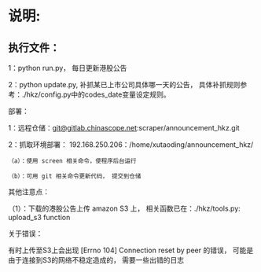 说明:
======

执行文件：
--------
1：python run.py， 每日更新港股公告

2：python update.py, 补抓某已上市公司具体哪一天的公告， 具体补抓规则参考：./hkz/config.py中的codes_date变量设定规则。


部署：

1：远程仓储：git@gitlab.chinascope.net:scraper/announcement_hkz.git

2：抓取环境部署： 192.168.250.206：/home/xutaoding/announcement_hkz/

    （a）：使用 screen 相关命令，使程序后台运行
    
    （b）：可用 git 相关命令更新代码， 提交到仓储
    
    
其他注意点：

（1）：下载的港股公告上传 amazon S3 上， 相关函数已在：./hkz/tools.py: upload_s3 function


关于错误：

有时上传至S3上会出现 [Errno 104] Connection reset by peer 的错误， 可能是由于连接到S3的网络不稳定造成的， 需要一些出错的日志




